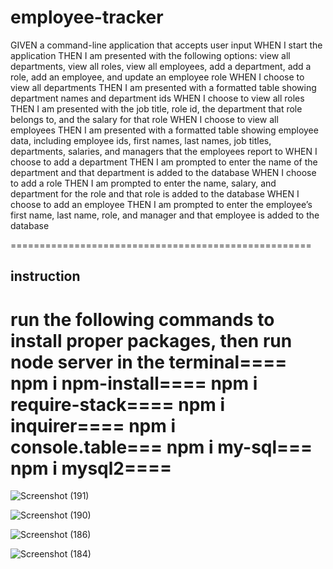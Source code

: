 # employee-tracker

GIVEN a command-line application that accepts user input
WHEN I start the application
THEN I am presented with the following options: view all departments, view all roles, view all employees, add a department, add a role, add an employee, and update an employee role
WHEN I choose to view all departments
THEN I am presented with a formatted table showing department names and department ids
WHEN I choose to view all roles
THEN I am presented with the job title, role id, the department that role belongs to, and the salary for that role
WHEN I choose to view all employees
THEN I am presented with a formatted table showing employee data, including employee ids, first names, last names, job titles, departments, salaries, and managers that the employees report to
WHEN I choose to add a department
THEN I am prompted to enter the name of the department and that department is added to the database
WHEN I choose to add a role
THEN I am prompted to enter the name, salary, and department for the role and that role is added to the database
WHEN I choose to add an employee
THEN I am prompted to enter the employee’s first name, last name, role, and manager and that employee is added to the database

====================================================
## instruction
run the following commands to install proper packages, then run node server in the terminal====
npm i npm-install====
npm i require-stack====
npm i inquirer====
npm i console.table===
npm i my-sql===
npm i mysql2====
====================================================

![Screenshot (191)](https://user-images.githubusercontent.com/68447140/116332098-f2be9f80-a785-11eb-8bee-741bfdfea809.png)

![Screenshot (190)](https://user-images.githubusercontent.com/68447140/116332149-0a962380-a786-11eb-9feb-d9666513aefa.png)

![Screenshot (186)](https://user-images.githubusercontent.com/68447140/116332214-30bbc380-a786-11eb-88bc-c38fd693fcdc.png)


![Screenshot (184)](https://user-images.githubusercontent.com/68447140/116332250-4335fd00-a786-11eb-8b03-82f9ea8629d9.png)



